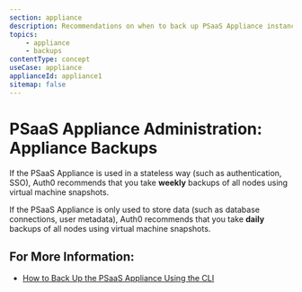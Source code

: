 ```yaml
---
section: appliance
description: Recommendations on when to back up PSaaS Appliance instances
topics:
    - appliance
    - backups
contentType: concept
useCase: appliance
applianceId: appliance1
sitemap: false
---
```


# PSaaS Appliance Administration: Appliance Backups

If the PSaaS Appliance is used in a stateless way (such as authentication, SSO), Auth0 recommends that you take **weekly** backups of all nodes using virtual machine snapshots.

If the PSaaS Appliance is only used to store data (such as database connections, user metadata), Auth0 recommends that you take **daily** backups of all nodes using virtual machine snapshots.

## For More Information:
-  [How to Back Up the PSaaS Appliance Using the CLI](/appliance/cli/backing-up-the-appliance)
